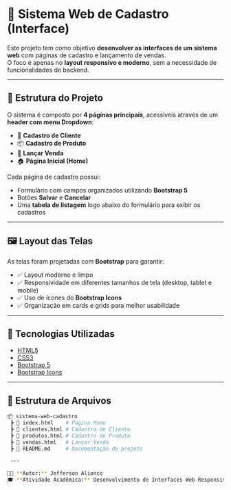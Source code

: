 # 🛒 Sistema Web de Cadastro (Interface)

Este projeto tem como objetivo **desenvolver as interfaces de um sistema web** com páginas de cadastro e lançamento de vendas.  
O foco é apenas no **layout responsivo e moderno**, sem a necessidade de funcionalidades de backend.

---

## 📌 Estrutura do Projeto

O sistema é composto por **4 páginas principais**, acessíveis através de um **header com menu Dropdown**:

- 👤 **Cadastro de Cliente**
- 📦 **Cadastro de Produto**
- 🛒 **Lançar Venda**
- 🏠 **Página Inicial (Home)**

Cada página de cadastro possui:

- Formulário com campos organizados utilizando **Bootstrap 5**
- Botões **Salvar** e **Cancelar**
- Uma **tabela de listagem** logo abaixo do formulário para exibir os cadastros

---

## 🖼️ Layout das Telas

As telas foram projetadas com **Bootstrap** para garantir:

- ✅ Layout moderno e limpo  
- ✅ Responsividade em diferentes tamanhos de tela (desktop, tablet e mobile)  
- ✅ Uso de ícones do **Bootstrap Icons**  
- ✅ Organização em cards e grids para melhor usabilidade  

---

## 🚀 Tecnologias Utilizadas

- [HTML5](https://developer.mozilla.org/pt-BR/docs/Web/HTML)  
- [CSS3](https://developer.mozilla.org/pt-BR/docs/Web/CSS)  
- [Bootstrap 5](https://getbootstrap.com/)  
- [Bootstrap Icons](https://icons.getbootstrap.com/)  

---

## 📂 Estrutura de Arquivos

```bash
📦 sistema-web-cadastro
 ┣ 📜 index.html    # Página Home
 ┣ 📜 clientes.html # Cadastro de Cliente
 ┣ 📜 produtos.html # Cadastro de Produto
 ┣ 📜 vendas.html   # Lançar Venda
 ┣ 📜 README.md     # Documentação do projeto

 ---

👨‍💻 **Autor:** Jefferson Alionco  
🎓 **Atividade Acadêmica:** Desenvolvimento de Interfaces Web Responsivas  

